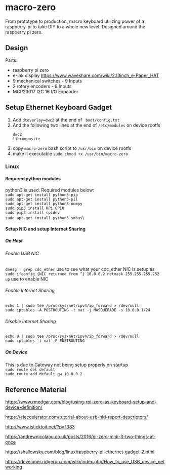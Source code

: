 # macro-zero
From prototype to production, macro keyboard utilizing power of a raspberry-pi to take DIY to a whole new level. Designed around the raspberry pi zero.

## Design
Parts:
- raspberry pi zero
- e-ink display https://www.waveshare.com/wiki/2.13inch_e-Paper_HAT
- 9 mechanical switches - 9 Inputs
- 2 rotary encoders - 6 Inputs
- MCP23017 I2C 16 I/O Expander 

## Setup Ethernet Keyboard Gadget
1. Add `dtoverlay=dwc2` at the end of ` boot/config.txt`
2. And the following two lines at the end of `/etc/modules` on device rootfs
   ```
   dwc2
   libcomposite
   ```
4. copy `macro-zero` bash script to `/usr/bin` on device rootfs
5. make it executable `sudo chmod +x /usr/bin/macro-zero`

### Linux
#### Required python modules
python3 is used. Required modules below:\
`sudo apt-get install python3-pip`\
`sudo apt-get install python3-pil`\
`sudo apt-get install python3-numpy`\
`sudo pip3 install RPi.GPIO`\
`sudo pip3 install spidev`\
`sudo apt-get install python3-smbus`\

#### Setup NIC and setup Internet Sharing
##### On Host
###### Enable USB NIC
`dmesg | grep cdc_ether` use to see what your cdc_ether NIC is setup as\
`sudo ifconfig {NIC returned from ^} 10.0.0.2 netmask 255.255.255.252 up` use to enable NIC
###### Enable Internet Sharing
`echo 1 | sudo tee /proc/sys/net/ipv4/ip_forward > /dev/null`\
`sudo iptables -A POSTROUTING -t nat -j MASQUERADE -s 10.0.0.1/24`
###### Disable Internet Sharing
`echo 0 | sudo tee /proc/sys/net/ipv4/ip_forward > /dev/null`\
`sudo iptables -t nat -F POSTROUTING`
##### On Device
This is due to Gateway not being setup properly on startup\
`sudo route del default`\
`sudo route add default gw 10.0.0.2`

## Reference Material
https://www.rmedgar.com/blog/using-rpi-zero-as-keyboard-setup-and-device-definition/

https://eleccelerator.com/tutorial-about-usb-hid-report-descriptors/

http://www.isticktoit.net/?p=1383

https://andrewnicolaou.co.uk/posts/2016/pi-zero-midi-3-two-things-at-once

https://shallowsky.com/blog/linux/raspberry-pi-ethernet-gadget-2.html

https://developer.ridgerun.com/wiki/index.php/How_to_use_USB_device_networking
